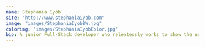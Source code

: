 ```yaml
---
name: Stephania Iyob
site: "http://www.stephaniaiyob.com"
image: "images/StephaniaIyobBW.jpg"
colorimg: "images/StephaniaIyobColor.jpg"
bio: A junior Full-Stack developer who relentessly works to show the unfamothable beauty of nature.
---
```

